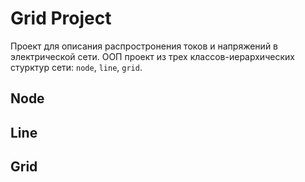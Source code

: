 # Grid Project 
Проект для описания распростронения токов и напряжений в электрической сети.
ООП проект из трех классов-иерархических стурктур сети: `node`, `line`, `grid`.

## Node


## Line


## Grid